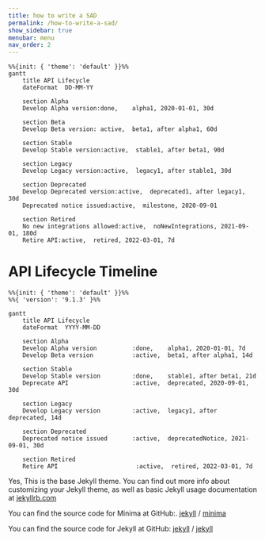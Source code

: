 ```yaml
---
title: how to write a SAD 
permalink: /how-to-write-a-sad/
show_sidebar: true
menubar: menu
nav_order: 2
---
```

```mermaid
%%{init: { 'theme': 'default' }}%%
gantt
    title API Lifecycle
    dateFormat  DD-MM-YY

    section Alpha
    Develop Alpha version:done,    alpha1, 2020-01-01, 30d

    section Beta
    Develop Beta version: active,  beta1, after alpha1, 60d

    section Stable
    Develop Stable version:active,  stable1, after beta1, 90d

    section Legacy
    Develop Legacy version:active,  legacy1, after stable1, 30d

    section Deprecated
    Develop Deprecated version:active,  deprecated1, after legacy1, 30d
    Deprecated notice issued:active,  milestone, 2020-09-01

    section Retired
    No new integrations allowed:active,  noNewIntegrations, 2021-09-01, 180d
    Retire API:active,  retired, 2022-03-01, 7d

```


# API Lifecycle Timeline

```mermaid
%%{init: { 'theme': 'default' }}%%
%%{ 'version': '9.1.3' }%%

gantt
    title API Lifecycle
    dateFormat  YYYY-MM-DD

    section Alpha
    Develop Alpha version          :done,    alpha1, 2020-01-01, 7d
    Develop Beta version           :active,  beta1, after alpha1, 14d

    section Stable
    Develop Stable version         :done,    stable1, after beta1, 21d
    Deprecate API                  :active,  deprecated, 2020-09-01, 30d

    section Legacy
    Develop Legacy version         :active,  legacy1, after deprecated, 14d

    section Deprecated
    Deprecated notice issued       :active,  deprecatedNotice, 2021-09-01, 30d

    section Retired
    Retire API                      :active,  retired, 2022-03-01, 7d

```
Yes, This is the base Jekyll theme. You can find out more info about customizing your Jekyll theme, as well as basic Jekyll usage documentation at [jekyllrb.com](https://jekyllrb.com/)

You can find the source code for Minima at GitHub:.
[jekyll][jekyll-organization] /
[minima](https://github.com/jekyll/minima)

You can find the source code for Jekyll at GitHub:
[jekyll][jekyll-organization] /
[jekyll](https://github.com/jekyll/jekyll)


[jekyll-organization]: https://github.com/jekyll

